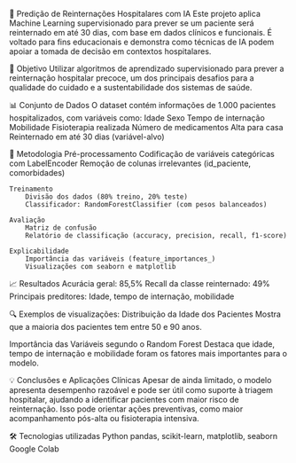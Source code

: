 🏥 Predição de Reinternações Hospitalares com IA
Este projeto aplica Machine Learning supervisionado para prever se um paciente será reinternado em até 30 dias, com base em dados clínicos e funcionais. É voltado para fins educacionais e demonstra como técnicas de IA podem apoiar a tomada de decisão em contextos hospitalares.

📌 Objetivo
Utilizar algoritmos de aprendizado supervisionado para prever a reinternação hospitalar precoce, um dos principais desafios para a qualidade do cuidado e a sustentabilidade dos sistemas de saúde.

📊 Conjunto de Dados
O dataset contém informações de 1.000 pacientes hospitalizados, com variáveis como:
    Idade
    Sexo
    Tempo de internação
    Mobilidade
    Fisioterapia realizada
    Número de medicamentos
    Alta para casa
    Reinternado em até 30 dias (variável-alvo)

🧪 Metodologia
    Pré-processamento
        Codificação de variáveis categóricas com LabelEncoder
        Remoção de colunas irrelevantes (id_paciente, comorbidades)

    Treinamento
        Divisão dos dados (80% treino, 20% teste)
        Classificador: RandomForestClassifier (com pesos balanceados)

    Avaliação
        Matriz de confusão
        Relatório de classificação (accuracy, precision, recall, f1-score)

    Explicabilidade
        Importância das variáveis (feature_importances_)
        Visualizações com seaborn e matplotlib

📈 Resultados
    Acurácia geral: 85,5%
    Recall da classe reinternado: 49%
    Principais preditores: Idade, tempo de internação, mobilidade

🔍 Exemplos de visualizações:
Distribuição da Idade dos Pacientes
Mostra que a maioria dos pacientes tem entre 50 e 90 anos.

Importância das Variáveis segundo o Random Forest
Destaca que idade, tempo de internação e mobilidade foram os fatores mais importantes para o modelo.

💡 Conclusões e Aplicações Clínicas
Apesar de ainda limitado, o modelo apresenta desempenho razoável e pode ser útil como suporte à triagem hospitalar, ajudando a identificar pacientes com maior risco de reinternação. Isso pode orientar ações preventivas, como maior acompanhamento pós-alta ou fisioterapia intensiva.

🛠️ Tecnologias utilizadas
    Python
    pandas, scikit-learn, matplotlib, seaborn
    Google Colab
